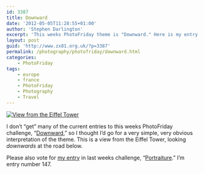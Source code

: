 ```yaml
---
id: 3387
title: Downward
date: '2012-05-05T11:28:55+01:00'
author: 'Stephen Darlington'
excerpt: 'This weeks PhotoFriday theme is "Downward." Here is my entry.'
layout: post
guid: 'http://www.zx81.org.uk/?p=3387'
permalink: /photography/photofriday/downward.html
categories:
    - PhotoFriday
tags:
    - europe
    - france
    - PhotoFriday
    - Photography
    - Travel
---
```


[![View from the Eiffel Tower](https://i0.wp.com/farm5.staticflickr.com/4094/4871613963_2d653acd16.jpg?resize=500%2C333)](http://www.flickr.com/photos/stephendarlington/4871613963/ "View from the Eiffel Tower by stephendarlington, on Flickr")

I don’t “get” many of the current entries to this weeks PhotoFriday challenge, “[Downward](http://www.photofriday.com/archives/challenge/001184.php),” so I thought I’d go for a very simple, very obvious interpretation of the theme. This is a view from the Eiffel Tower, looking *downwards* at the road below.

Please also vote for [my entry](http://www.zx81.org.uk/photography/photofriday/portraiture.html) in last weeks challenge, “[Portraiture](http://www.photofriday.com/linkviewer.php?id=1182).” I’m entry number 147.